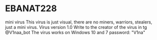 # EBANAT228
mini virus
This virus is just visual, there are no miners, warriors,
stealers, just a mini virus. Virus version 1.0
Write to the creator of the virus in tg @V1naa_bot
The virus works on Windows 10 and 7
password: "V1na"
